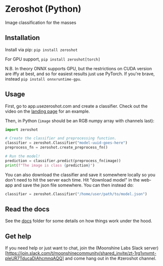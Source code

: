 # Zeroshot (Python)

Image classification for the masses

## Installation

Install via pip: `pip install zeroshot`

For GPU support, `pip install zeroshot[torch]`

N.B. In theory ONNX supports GPU, but the restrictions on CUDA version are iffy at best, and so for easiest results just use PyTorch. If you're brave, instead `pip install onnxruntime-gpu`.

## Usage

First, go to app.usezeroshot.com and create a classifier. Check out the video on the [landing page](usezeroshot.com) for an example.

Then, in Python (`image` should be an RGB numpy array with channels last):

```python
import zeroshot

# Create the classifier and preprocessing function.
classifier = zeroshot.Classifier("model-uuid-goes-here")
preprocess_fn = zeroshot.create_preprocess_fn()

# Run the model!
prediction = classifier.predict(preprocess_fn(image))
print(f"The image is class {prediction}")
```

You can also download the classifier and save it somewhere locally so you don't need to hit the server each time. Hit "download model" in the web-app and save the json file somewhere. You can then instead do:

```python
classifier = zeroshot.Classifier("/home/user/path/to/model.json")
```

## Read the docs

See the [docs](https://github.com/moonshinelabs-ai/zeroshot-docs/blob/main/general/getting_started.md) folder for some details on how things work under the hood.

## Get help

If you need help or just want to chat, join the (Moonshine Labs Slack server)[https://join.slack.com/t/moonshinecommunity/shared_invite/zt-1rg1vnvmt-pleUR7TducaDiAhcmnqAQQ] and come hang out in the #zeroshot channel.
